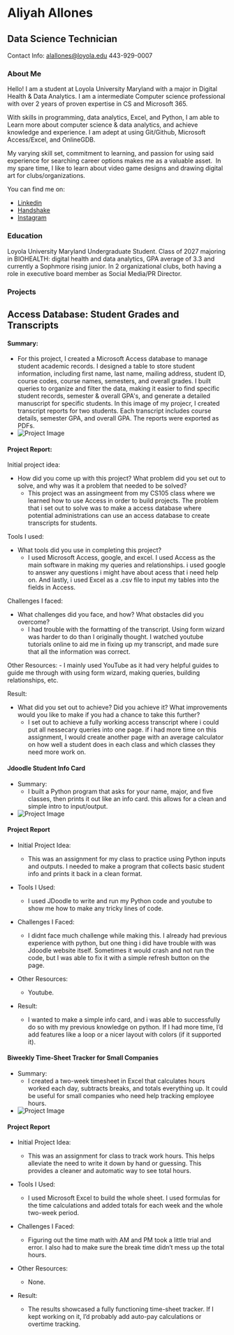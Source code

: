 # Aliyah Allones
## Data Science Technician
Contact Info: alallones@loyola.edu 443-929-0007
### About Me 
Hello! I am a student at Loyola University Maryland with a major in Digital Health & Data Analytics. I am a intermediate Computer science professional with over 2 years of proven expertise in CS and Microsoft 365. 

With skills in programming, data analytics, Excel, and Python, I am able to Learn more about computer science & data analytics, and achieve knowledge and experience. I am adept at using Git/Github, Microsoft Access/Excel, and OnlineGDB. 

My varying skill set, commitment to learning, and passion for using said experience for searching career options makes me as a valuable asset.  In my spare time, I like to learn about video game designs and drawing digital art for clubs/organizations. 

You can find me on:
- [Linkedin](linkedin.com/in/aliyah-allones-231652261)
- [Handshake](https://app.joinhandshake.com/profiles/bzwkqx)
- [Instagram](https://www.instagram.com/aliyahallones__/)

### Education 
Loyola University Maryland Undergraduate Student. Class of 2027 majoring in BIOHEALTH: digital health and data analytics, GPA average of 3.3 and currently a Sophmore rising junior. In 2 organizational clubs, both having a role in executive board member as Social Media/PR Director. 

### Projects

## Access Database: Student Grades and Transcripts
#### Summary:
 - For this project, I created a Microsoft Access database to manage student academic records. I designed a table to store student information, including first name, last name, mailing address, student ID, course codes, course names, semesters, and overall grades.
I built queries to organize and filter the data, making it easier to find specific student records, semester & overall GPA's, and generate a detailed manuscript for specific students.
In this image of my projecr, I created transcript reports for two students. Each transcript includes course details, semester GPA, and overall GPA. The reports were exported as PDFs.
 - ![Project Image](images/student-transcript.png)

#### Project Report:

 Initial project idea: 
- How did you come up with this project? What problem did you set out to solve, and why was it a problem that needed to be solved? 
    - This project was an assingmeent from my CS105 class where we learned how to use Access in order to build projects. The problem that i set out to solve was to make a access database where potential administrations can use an access database to create transcripts for students. 

Tools I used: 
- What tools did you use in completing this project? 
    - I used Microsoft Access, google, and excel. I used Access as the main software in making my queries and relationships. i used google to answer any questions i might have about acess that i need help on. And lastly, i used Excel as a .csv file to input my tables into the fields in Access. 

Challenges I faced:
- What challenges did you face, and how? What obstacles did you overcome? 
    - I had trouble with the formatting of the transcript. Using form wizard was harder to do than I originally thought. I watched youtube tutorials online to aid me in fixing up my transcript, and made sure that all the information was correct. 

Other Resources: 
    - I mainly used YouTube as it had very helpful guides to guide me through with using form wizard, making queries, building relationships, etc. 

Result:
- What did you set out to achieve? Did you achieve it? What improvements would you like to make if you had a chance to take this further? 
    - I set out to achieve a fully working access transcript where i could put all nessecary queries into one page. if i had more time on this assignment, I would create another page with an average calculator on how well a student does in each class and which classes they need more work on. 


#### Jdoodle Student Info Card
- Summary:
    - I built a Python program that asks for your name, major, and five classes, then prints it out like an info card. this allows for a clean and simple intro to input/output.
- ![Project Image](images/jdoodle-information-card.png)

#### Project Report

- Initial Project Idea:
    - This was an assignment for my class to practice using Python inputs and outputs. I needed to make a program that collects basic student info and prints it back in a clean format.

- Tools I Used:
    - I used JDoodle to write and run my Python code and youtube to show me how to make any tricky lines of code.

- Challenges I Faced:
    - I didnt face much challenge while making this. I already had previous experience with python, but one thing i did have trouble with was Jdoodle website itself. Sometimes it would crash and not run the code, but I was able to fix it with a simple refresh button on the page. 

- Other Resources:
    - Youtube.

- Result:
    - I wanted to make a simple info card, and i was able to successfully do so with my previous knowledge on python. If I had more time, I’d add features like a loop or a nicer layout with colors (if it supported it).


#### Biweekly Time-Sheet Tracker for Small Companies

- Summary:
    - I created a two-week timesheet in Excel that calculates hours worked each day, subtracts breaks, and totals everything up. It could be useful for small companies who need help tracking employee hours.
- ![Project Image](images/time-sheet.png)

#### Project Report

- Initial Project Idea:
    - This was an assignment for class to track work hours. This helps alleviate the need to write it down by hand or guessing. This provides a cleaner and automatic way to see total hours.

- Tools I Used:
    - I used Microsoft Excel to build the whole sheet. I used formulas for the time calculations and added totals for each week and the whole two-week period.

- Challenges I Faced:
    - Figuring out the time math with AM and PM took a little trial and error. I also had to make sure the break time didn’t mess up the total hours.

- Other Resources:
    - None.

- Result:
    - The results showcased a fully functioning time-sheet tracker. If I kept working on it, I’d probably add auto-pay calculations or overtime tracking.
